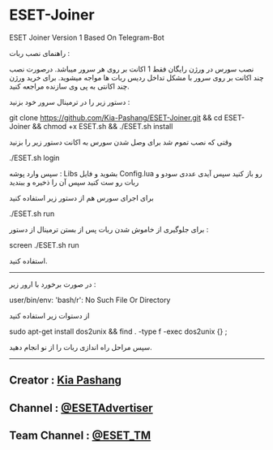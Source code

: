 # ESET-Joiner
ESET Joiner Version 1 Based On Telegram-Bot

راهنمای نصب ربات : 

نصب سورس در ورژن رایگان فقط 1 اکانت بر روی هر سرور میباشد.
درصورت نصب چند اکانت بر روی سرور با مشکل تداخل ردیس ربات ها مواجه میشوید.
برای خرید ورژن چند اکانتی به پی وی سازنده مراجعه کنید.

دستور زیر را در ترمینال سرور خود بزنید :

git clone https://github.com/Kia-Pashang/ESET-Joiner.git && cd ESET-Joiner && chmod +x ESET.sh && ./ESET.sh install

وقتی که نصب تموم شد برای وصل شدن سورس به اکانت دستور زیر را بزنید

./ESET.sh login

سپس وارد پوشه :
Libs
بشوید و فایل 
Config.lua
رو باز کنید
سپس آیدی عددی سودو و ربات رو ست کنید سپس آن را ذخیره و ببندید

برای اجرای سورس هم از دستور زیر استفاده کنید 

./ESET.sh run

برای جلوگیری از خاموش شدن ربات پس از بستن ترمینال از دستور :

screen ./ESET.sh run

استفاده کنید.

------------------------------------------------

در صورت برخورد با ارور زیر : 

user/bin/env: 'bash/r': No Such File Or Directory

از دستوات زیر استفاده کنید

sudo apt-get install dos2unix && find . -type f -exec dos2unix {} \;

سپس مراحل راه اندازی ربات را از نو انجام دهید.

------------------------------------------------

## Creator : [Kia Pashang](Https://T.Me/To_My_Amigos)
## Channel : [@ESETAdvertiser](Https://T.Me/ESETAdvertiser)
## Team Channel : [@ESET_TM](Https://T.Me/ESET_TM)
